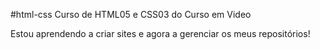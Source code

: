 #html-css
Curso de HTML05 e CSS03 do Curso em Video

Estou aprendendo a criar sites e agora a gerenciar os meus repositórios!
